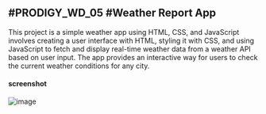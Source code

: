 #PRODIGY_WD_05
#Weather Report App
-----------------------------------
<p>This project is a simple weather app using HTML, CSS, and JavaScript involves creating a user interface with HTML, styling it with CSS, and using JavaScript to fetch and display real-time weather data from a weather API based on user input. The app provides an interactive way for users to check the current weather conditions for any city.</p>
<h4>screenshot</h4>






![image](https://github.com/Prathyusha2218/PRODIGY_WD_05/assets/164630498/f7b6c5d5-edcf-47d2-8f60-15186d594743)








